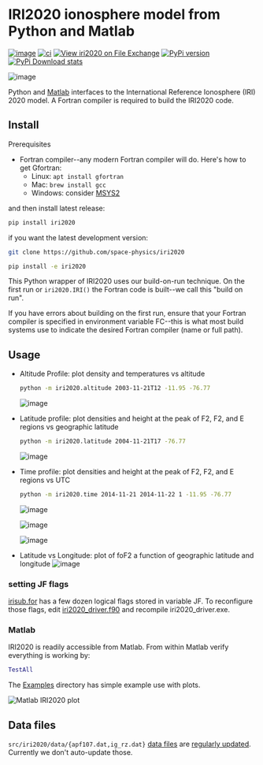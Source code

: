 # IRI2020 ionosphere model from Python and Matlab

[![image](https://zenodo.org/badge/DOI/10.5281/zenodo.240895.svg)](https://doi.org/10.5281/zenodo.240895)
[![ci](https://github.com/space-physics/iri2020/actions/workflows/ci.yml/badge.svg)](https://github.com/space-physics/iri2020/actions/workflows/ci.yml)
[![View iri2020 on File Exchange](https://www.mathworks.com/matlabcentral/images/matlab-file-exchange.svg)](https://www.mathworks.com/matlabcentral/fileexchange/81056-iri2020)
[![PyPi version](https://img.shields.io/pypi/pyversions/iri2020.svg)](https://pypi.python.org/pypi/iri2020)
[![PyPi Download stats](https://static.pepy.tech/badge/iri2020)](https://pepy.tech/project/iri2020)

![image](./figures/iri2DExample02.gif)

Python and [Matlab](#matlab) interfaces to the International Reference Ionosphere (IRI) 2020 model.
A Fortran compiler is required to build the IRI2020 code.

## Install

Prerequisites

* Fortran compiler--any modern Fortran compiler will do. Here's how to get Gfortran:
  * Linux: `apt install gfortran`
  * Mac: `brew install gcc`
  * Windows: consider [MSYS2](https://www.scivision.dev/install-msys2-windows/)

and then install latest release:

```sh
pip install iri2020
```

if you want the latest development version:

```sh
git clone https://github.com/space-physics/iri2020

pip install -e iri2020
```

This Python wrapper of IRI2020 uses our build-on-run technique.
On the first run or `iri2020.IRI()` the Fortran code is built--we call this "build on run".

If you have errors about building on the first run, ensure that your Fortran compiler is specified in environment variable FC--this is what most build systems use to indicate the desired Fortran compiler (name or full path).

## Usage

* Altitude Profile: plot density and temperatures vs altitude

  ```sh
  python -m iri2020.altitude 2003-11-21T12 -11.95 -76.77
  ```

  ![image](./figures/iri1DExample01.png)
* Latitude profile: plot densities and height at the peak of F2, F2, and E regions vs geographic latitude

  ```sh
  python -m iri2020.latitude 2004-11-21T17 -76.77
  ```

  ![image](./figures/iri1DExample02.png)
* Time profile: plot densities and height at the peak of F2, F2, and E regions vs UTC

  ```sh
  python -m iri2020.time 2014-11-21 2014-11-22 1 -11.95 -76.77
  ```

  ![image](./figures/plasma.png)

  ![image](./figures/tec.png)

  ![image](./figures/iri2DExample01.png)
* Latitude vs Longitude: plot of foF2 a function of geographic latitude and longitude
  ![image](./figures/iri2DExample02.png)

### setting JF flags

[irisub.for](./iri2020/src/irisub.for) has a few dozen logical flags stored in variable JF. To reconfigure those flags, edit [iri2020_driver.f90](./iri2020/src/iri2020_driver.f90) and recompile iri2020_driver.exe.

### Matlab

IRI2020 is readily accessible from Matlab.
From within Matlab verify everything is working by:

```matlab
TestAll
```

The [Examples](./Examples) directory has simple example use with plots.

![Matlab IRI2020 plot](./figures/matlab.png)

## Data files

`src/iri2020/data/{apf107.dat,ig_rz.dat}`
[data files](https://irimodel.org/indices/IRI-Format-indices-files.pdf)
are
[regularly updated](http://irimodel.org/indices/).
Currently we don't auto-update those.
